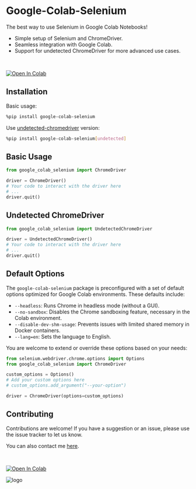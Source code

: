 # Google-Colab-Selenium

The best way to use Selenium in Google Colab Notebooks!

- Simple setup of Selenium and ChromeDriver.
- Seamless integration with Google Colab.
- Support for undetected ChromeDriver for more advanced use cases.
<br>

[![Open In Colab](https://colab.research.google.com/assets/colab-badge.svg)](https://colab.research.google.com/drive/1uApofPD-uTbZQ8dVq2IVTGHZOxdJtiel?usp=sharing)

## Installation  

Basic usage:
```bash
%pip install google-colab-selenium
```

Use [undetected-chromedriver](https://github.com/ultrafunkamsterdam/undetected-chromedriver) version:
```bash
%pip install google-colab-selenium[undetected]
```


## Basic Usage
```python
from google_colab_selenium import ChromeDriver

driver = ChromeDriver()
# Your code to interact with the driver here
# ...
driver.quit()
```

## Undetected ChromeDriver

```python
from google_colab_selenium import UndetectedChromeDriver

driver = UndetectedChromeDriver()
# Your code to interact with the driver here
# ...
driver.quit()
```

## Default Options

The `google-colab-selenium` package is preconfigured with a set of default options optimized for Google Colab environments. These defaults include:

- `--headless`: Runs Chrome in headless mode (without a GUI).
- `--no-sandbox`: Disables the Chrome sandboxing feature, necessary in the Colab environment.
- `--disable-dev-shm-usage`: Prevents issues with limited shared memory in Docker containers.
- `--lang=en`: Sets the language to English.

You are welcome to extend or override these options based on your needs:

```python
from selenium.webdriver.chrome.options import Options
from google_colab_selenium import ChromeDriver

custom_options = Options()
# Add your custom options here
# custom_options.add_argument("--your-option")

driver = ChromeDriver(options=custom_options)
```


## Contributing
Contributions are welcome! If you have a suggestion or an issue, please use the issue tracker to let us know.

You can also contact me [here](https://jacobpadilla.com/contact).

<br>

[![Open In Colab](https://colab.research.google.com/assets/colab-badge.svg)](https://colab.research.google.com/drive/1uApofPD-uTbZQ8dVq2IVTGHZOxdJtiel?usp=sharing)


![logo](https://raw.githubusercontent.com/jpjacobpadilla/Google-Colab-Selenium/main/logo.png)

